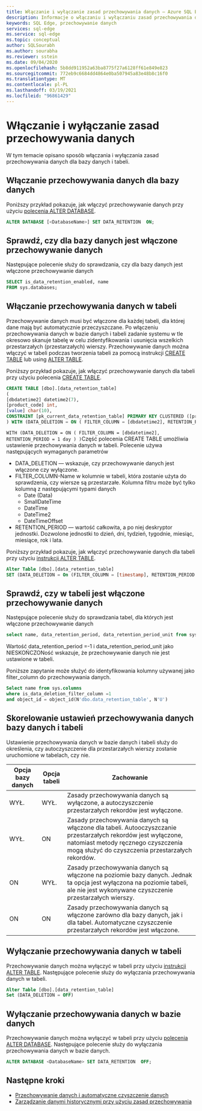 ```yaml
---
title: Włączanie i wyłączanie zasad przechowywania danych — Azure SQL Edge
description: Informacje o włączaniu i wyłączaniu zasad przechowywania danych w usłudze Azure SQL Edge
keywords: SQL Edge, przechowywanie danych
services: sql-edge
ms.service: sql-edge
ms.topic: conceptual
author: SQLSourabh
ms.author: sourabha
ms.reviewer: sstein
ms.date: 09/04/2020
ms.openlocfilehash: 5b8dd911952a63ba8775f27a6128ff61e849e823
ms.sourcegitcommit: 772eb9c6684dd4864e0ba507945a83e48b8c16f0
ms.translationtype: MT
ms.contentlocale: pl-PL
ms.lasthandoff: 03/19/2021
ms.locfileid: "96861429"
---
```

# <a name="enable-and-disable-data-retention-policies"></a>Włączanie i wyłączanie zasad przechowywania danych

W tym temacie opisano sposób włączania i wyłączania zasad przechowywania danych dla bazy danych i tabeli. 

## <a name="enable-data-retention-for-a-database"></a>Włączanie przechowywania danych dla bazy danych

Poniższy przykład pokazuje, jak włączyć przechowywanie danych przy użyciu [polecenia ALTER DATABASE](/sql/t-sql/statements/alter-database-transact-sql-set-options).

```sql
ALTER DATABASE [<DatabaseName>] SET DATA_RETENTION  ON;
```

## <a name="check-if-data-retention-is-enabled-for-a-database"></a>Sprawdź, czy dla bazy danych jest włączone przechowywanie danych

Następujące polecenie służy do sprawdzania, czy dla bazy danych jest włączone przechowywanie danych
```sql
SELECT is_data_retention_enabled, name
FROM sys.databases;
```

## <a name="enable-data-retention-for-a-table"></a>Włączanie przechowywania danych w tabeli

Przechowywanie danych musi być włączone dla każdej tabeli, dla której dane mają być automatycznie przeczyszczane. Po włączeniu przechowywania danych w bazie danych i tabeli zadanie systemu w tle okresowo skanuje tabelę w celu zidentyfikowania i usunięcia wszelkich przestarzałych (przestarzałych) wierszy. Przechowywanie danych można włączyć w tabeli podczas tworzenia tabeli za pomocą instrukcji [CREATE TABLE](/sql/t-sql/statements/create-table-transact-sql) lub using [ALTER TABLE](/sql/t-sql/statements/alter-table-transact-sql).

Poniższy przykład pokazuje, jak włączyć przechowywanie danych dla tabeli przy użyciu polecenia [CREATE TABLE](/sql/t-sql/statements/create-table-transact-sql). 

```sql
CREATE TABLE [dbo].[data_retention_table] 
(
[dbdatetime2] datetime2(7), 
[product_code] int, 
[value] char(10),  
CONSTRAINT [pk_current_data_retention_table] PRIMARY KEY CLUSTERED ([product_code])
) WITH (DATA_DELETION = ON ( FILTER_COLUMN = [dbdatetime2], RETENTION_PERIOD = 1 day ) )
```

`WITH (DATA_DELETION = ON ( FILTER_COLUMN = [dbdatetime2], RETENTION_PERIOD = 1 day ) )`Część polecenia CREATE TABLE umożliwia ustawienie przechowywania danych w tabeli. Polecenie używa następujących wymaganych parametrów 

- DATA_DELETION — wskazuje, czy przechowywanie danych jest włączone czy wyłączone.
- FILTER_COLUMN-Name w kolumnie w tabeli, która zostanie użyta do sprawdzenia, czy wiersze są przestarzałe. Kolumna filtru może być tylko kolumną z następującymi typami danych 
    - Date (Data)
    - SmallDateTime
    - DateTime
    - DateTime2
    - DateTimeOffset
- RETENTION_PERIOD — wartość całkowita, a po niej deskryptor jednostki. Dozwolone jednostki to dzień, dni, tydzień, tygodnie, miesiąc, miesiące, rok i lata.

Poniższy przykład pokazuje, jak włączyć przechowywanie danych dla tabeli przy użyciu [instrukcji ALTER TABLE](/sql/t-sql/statements/alter-table-transact-sql).  

```sql
Alter Table [dbo].[data_retention_table]
SET (DATA_DELETION = On (FILTER_COLUMN = [timestamp], RETENTION_PERIOD = 1 day))
```

## <a name="check-if-data-retention-is-enabled-for-a-table"></a>Sprawdź, czy w tabeli jest włączone przechowywanie danych

Następujące polecenie służy do sprawdzania tabel, dla których jest włączone przechowywanie danych

```sql
select name, data_retention_period, data_retention_period_unit from sys.tables
```

Wartość data_retention_period =-1 i data_retention_period_unit jako NIESKOŃCZONość wskazuje, że przechowywanie danych nie jest ustawione w tabeli.

Poniższe zapytanie może służyć do identyfikowania kolumny używanej jako filter_column do przechowywania danych. 

```sql
Select name from sys.columns
where is_data_deletion_filter_column =1 
and object_id = object_id(N'dbo.data_retention_table', N'U')
```

## <a name="correlating-db-and-table-data-retention-settings"></a>Skorelowanie ustawień przechowywania danych bazy danych i tabeli

Ustawienie przechowywania danych w bazie danych i tabeli służy do określenia, czy autoczyszczenie dla przestarzałych wierszy zostanie uruchomione w tabelach, czy nie. 

|Opcja bazy danych | Opcja tabeli | Zachowanie |
|----------------|--------------|----------|
| WYŁ. | WYŁ. | Zasady przechowywania danych są wyłączone, a autoczyszczenie przestarzałych rekordów jest wyłączone.|
| WYŁ. | ON  | Zasady przechowywania danych są włączone dla tabeli. Autooczyszczanie przestarzałych rekordów jest wyłączone, natomiast metody ręcznego czyszczenia mogą służyć do czyszczenia przestarzałych rekordów. |
| ON | WYŁ. | Zasady przechowywania danych są włączone na poziomie bazy danych. Jednak ta opcja jest wyłączona na poziomie tabeli, ale nie jest wykonywane czyszczenie przestarzałych wierszy.|
| ON | ON | Zasady przechowywania danych są włączone zarówno dla bazy danych, jak i dla tabel. Automatyczne czyszczenie przestarzałych rekordów jest włączone. |

## <a name="disable-data-retention-on-a-table"></a>Wyłączanie przechowywania danych w tabeli 

Przechowywanie danych można wyłączyć w tabeli przy użyciu [instrukcji ALTER TABLE](/sql/t-sql/statements/alter-table-transact-sql). Następujące polecenie służy do wyłączania przechowywania danych w tabeli.

```sql
Alter Table [dbo].[data_retention_table]
Set (DATA_DELETION = OFF)
```

## <a name="disable-data-retention-on-a-database"></a>Wyłączanie przechowywania danych w bazie danych

Przechowywanie danych można wyłączyć w tabeli przy użyciu [polecenia ALTER DATABASE](/sql/t-sql/statements/alter-database-transact-sql-set-options). Następujące polecenie służy do wyłączania przechowywania danych w bazie danych.

```sql
ALTER DATABASE <DatabaseName> SET DATA_RETENTION  OFF;
```

## <a name="next-steps"></a>Następne kroki
- [Przechowywanie danych i automatyczne czyszczenie danych](data-retention-overview.md)
- [Zarządzanie danymi historycznymi przy użyciu zasad przechowywania](data-retention-cleanup.md)
